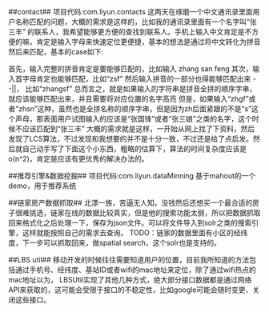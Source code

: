##contact##
项目代码:com.liyun.contacts
这两天在琢磨一个中文通讯录里面用户名称匹配的问题，大概的需求是这样的，比如我的通讯录里面有一个名字叫“张三丰” 的联系人，我希望能够更方便的查找到联系人。手机上输入中文肯定是不方便的嘛，肯定是输入字母来快速定位更便捷，基本的想法是通过将中文转化为拼音然后来匹配，基本的case如下:

首先，输入完整的拼音肯定是要能够匹配的，比如输入 zhang san feng
其次，输入首字母肯定也能够匹配，比如“zsf”
然后输入拼音的一部分也得能够匹配出来 - -||， 比如“zhangsf”
总而言之，就是如果输入的字符串是拼音全拼的顺序字串，就应该能够匹配出来，并且需要将对应位置的名字高亮
但是，如果输入“zhgf”或者“zhsn”这种，虽然也是全拼名称的顺序字串，但是因为zh后面紧跟的不是“s”这个声母，那表面用户试图输入的应该是“张国锋”或者“张三娘”之类的名字，这个时候不应该匹配到“张三丰”
大概的需求就是这样，一开始从网上找了下资料，然后发现了LCS算法，不过发现和我想要的并不是十分一致，不过还是给了点启发。然后就自己动手写了下面这个小东西，粗略的估算下，算法的时间复杂度应该是o(n^2)，肯定是应该有更优秀的解决办法的。

##推荐引擎&数据挖掘##
项目代码:com.liyun.dataMinning
基于mahout的一个demo，用于推荐系统

##链家房产数据抓取##
北漂一族，苦逼无人知。没钱然后还想买一个最合适的房子很难挑选，链家在线的数据比较真实，但是他的搜索功能太弱，所以把数据抓取回来格式化之后处理一下，保存为json文件。可以将文件导入到solr之类的搜索引擎，这样就能按照自己的需求去查询。
TODO：链家的数据里面有小区的经纬度，下一步可以抓取回来，做spatial search，这个solr也是支持的。

##LBS util##
移动开发的时候往往需要知道用户的位置，目前我所知道的方法包括通过手机号、经纬度、基站ID或者wifi的mac地址来定位，除了通过wifi热点的mac地址以为，
LBSUtil实现了其他几种方式，绝大部分接口数据都是通过网络API来获取的，这可能会受限于接口的不稳定性，比如google可能会随时变更、关闭这些接口。
